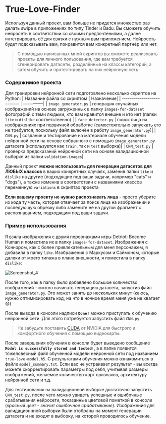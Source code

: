 # True-Love-Finder
Используя данный проект, вам больше не придется множество раз делать swipe в приложениях по типу Tinder и Badu. Вы сможете обучить нейросеть в соответствии со своими предпочтениями, а далее интегрировать её для связки с нужным вам приложением. Нейросеть будет подсказывать вам, понравится вам конкретный партнёр или нет.

> С помощью написанных мной скриптов вы сможете реализовать проекты для личного пользования, где вам требуется сгенерировать датасеты, разделённые на классы категорий, а затем обучить и протестировать на них нейронную сеть.



### Содержимое проекта
Для тренировки нейронной сети подготовлено несколько скриптов на Python:
| Название файла со скриптом | Назначение|
| -------------------------- | ----------|
| `image_generator.py` | генерация случайных изображений на основе загруженных в папку `images-for-dataset` фотографий с теми людьми, кто вам нравится внешне и кто нет (папки `like` и `dislike` соответственно) |
| `face_detector.py`  | поиск лица на изображениях при первичной обработке (самостоятельно запускать его не требуется, поскольку файл включён в работу `image_generator.py`)|
| `CNN.py` | создание и тестирование на материале обучения модели нейронной сети на основе собранного с помощью `image_generator.py` датасета (используется как `train`, так и `test` выборка)|
| `CNN_test.py` | проверка предсказаний нейронной сети на основе валидационной выборке из папки `validation-images`|

Данный проект **можно использовать для генерации датасетов для ЛЮБЫХ классов** в ваших конкретных случаях, заменив папки `like` и `dislike` на другие (подходящие под ваши задачи, например "cats" и "dogs"), а также изменив в соответствии с названиями классов переменную `variations` в скриптах проекта

**Если вашему проекту не нужно распознавать лица** - просто уберите из кода ту часть, которая отвечает за поиск лица на изображении и последующую обрезку либо замените её на другой фрагмент с распознаванием, подходящим под ваши задачи.

### Пример использования
Я взяла изображения с двумя персонажами игры Detriot: Become Human и поместила их в папку `images-for-dataset`. 
Изображения с Коннором, как с более привлекательным для меня персонажем, я добавила в папку `like`.
Изображения с Маркусом и Саймоном, которые далеки от моего типажа в плане внешности, я поместила в папку `dislike`:

![Screenshot_4](https://user-images.githubusercontent.com/26218291/90047669-b7f60380-dceb-11ea-9790-2ddc443809f8.png)

После того, как в папку было добавлено большое количество изображений - можно начинать генерацию датасета, запустив файл `image_generator.py`.
Это может занять до нескольких минут (каюсь, нужно оптимизировать код, на что в ночное время меня уже не хватает :smile:)

После вывода в консоли надписи **`Done!`** можно приступать к обучению нейронной сети. Для этого потребуется запустить файл `CNN.py`. 


> Не забудьте поставить [CUDA](https://developer.nvidia.com/cuda-downloads) от NVIDIA для быстрого и комфортного обучения с помощью видеокарты.


После завершения обучения в консоли будет выведено сообщение **`Model is successfully stored and tested!`**, а в папке появится тяжеловесный файл обученной модели нейронной сети под названием `true-love-model.h5`. С результатами обучения можно ознакомиться в файле `model_summary.txt`. Если вас не устраивает результат - вы всегда можете скорректировать параметры под себя, учитывая размеры изображений, желаемое количество карт признаков, архитектуру нейронной сети и т.д.

Для тестирования на валидационной выборке достаточно запустить `CNN_test.py`, после чего можно увидеть успешные и ошибочные срабатывания нейросети, показанные цветовой пометкой в консоли (*красный цвет - значит ошибочное срабатывание*). Изображения для валидационнной выборки были отобраны на момент генерации датасета и не входят в выборку, на которой проводилось обучение.

